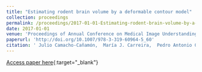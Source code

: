 ```yaml
---
title: "Estimating rodent brain volume by a deformable contour model"
collection: proceedings
permalink: /proceedings/2017-01-01-Estimating-rodent-brain-volume-by-a-deformable-contour-model
date: 2017-01-01
venue: 'Proceedings of Annual Conference on Medical Image Understanding and Analysis ( MIUA 2017)'
paperurl: 'http://doi.org/10.1007/978-3-319-60964-5_60'
citation: ' Julio Camacho-Cañamón,  María J. Carreira,  Pedro Antonio Gutiérrez,  Ramón Iglesias-Rey, &quot;Estimating rodent brain volume by a deformable contour model.&quot; Proceedings of Annual Conference on Medical Image Understanding and Analysis ( MIUA 2017), Vol.723, 2017, Edinburgh, United Kingdom, pp.686-697.'
---
```

[Access paper here](http://doi.org/10.1007/978-3-319-60964-5_60){:target="_blank"}
